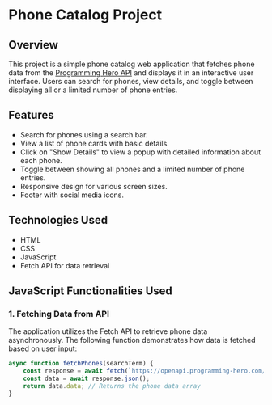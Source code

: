 # Phone Catalog Project

## Overview

This project is a simple phone catalog web application that fetches phone data from the [Programming Hero API](https://openapi.programming-hero.com/api/phones?search=oppo) and displays it in an interactive user interface. Users can search for phones, view details, and toggle between displaying all or a limited number of phone entries.

## Features

- Search for phones using a search bar.
- View a list of phone cards with basic details.
- Click on "Show Details" to view a popup with detailed information about each phone.
- Toggle between showing all phones and a limited number of phone entries.
- Responsive design for various screen sizes.
- Footer with social media icons.

## Technologies Used

- HTML
- CSS
- JavaScript
- Fetch API for data retrieval

## JavaScript Functionalities Used

### 1. **Fetching Data from API**

The application utilizes the Fetch API to retrieve phone data asynchronously. The following function demonstrates how data is fetched based on user input:

```javascript
async function fetchPhones(searchTerm) {
    const response = await fetch(`https://openapi.programming-hero.com/api/phones?search=${searchTerm}`);
    const data = await response.json();
    return data.data; // Returns the phone data array
}
